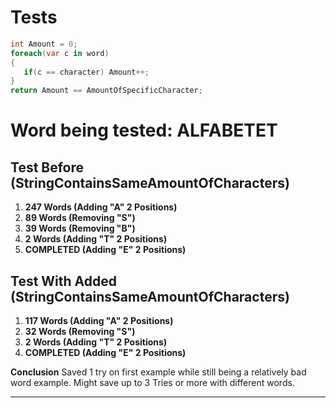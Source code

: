 # Tests

```csharp
int Amount = 0;
foreach(var c in word)
{
   if(c == character) Amount++;
}
return Amount == AmountOfSpecificCharacter;
```


# Word being tested: ALFABETET
## Test Before  (StringContainsSameAmountOfCharacters)
 1. **247 Words (Adding "A" 2 Positions)**
 2. **89 Words (Removing "S")**
 3. **39 Words (Removing "B")**
 4. **2 Words (Adding "T" 2 Positions)**
 5. **COMPLETED (Adding "E" 2 Positions)**

## Test With Added (StringContainsSameAmountOfCharacters)
 1. **117 Words (Adding "A" 2 Positions)**
 2. **32 Words (Removing "S")**
 3. **2 Words (Adding "T" 2 Positions)**
 4. **COMPLETED (Adding "E" 2 Positions)**

 __Conclusion__
 Saved 1 try on first example while still being a relatively bad word example.
 Might save up to 3 Tries or more with different words.
 ___
